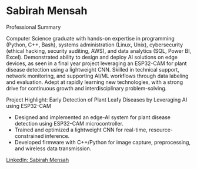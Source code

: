 # Sabirah Mensah
Professional Summary

Computer Science graduate with hands-on expertise in programming (Python, C++, Bash), systems administration (Linux, Unix), cybersecurity (ethical hacking, security auditing, AWS), and data analytics (SQL, Power BI, Excel). Demonstrated ability to design and deploy AI solutions on edge devices, as seen in a final year project leveraging an ESP32-CAM for plant disease detection using a lightweight CNN. Skilled in technical support, network monitoring, and supporting AI/ML workflows through data labeling and evaluation. Adept at rapidly learning new technologies, with a strong drive for continuous growth and interdisciplinary problem-solving.

Project Highlight: 
Early Detection of Plant Leafy Diseases by Leveraging AI using ESP32-CAM 
- Designed and implemented an edge-AI system for plant disease detection using ESP32-CAM microcontroller.  
- Trained and optimized a lightweight CNN for real-time, resource-constrained inference.  
- Developed firmware with C++/Python for image capture, preprocessing, and wireless data transmission.

[LinkedIn: Sabirah Mensah](https://www.linkedin.com/in/sabirah-mensah)
